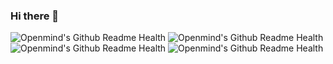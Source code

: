 ### Hi there 👋

![Openmind's Github Readme Health](https://github-readme-developer-health.com/cards/badge?username=clalsw&size=4&theme=dark)
![Openmind's Github Readme Health](https://github-readme-developer-health.com/cards/fit?username=clalsw)
![Openmind's Github Readme Health](https://github-readme-developer-health.com/cards/calendar?username=clalsw)
![Openmind's Github Readme Health](https://github-readme-developer-health.com/cards/chart?username=clalsw)
<!--
**clalsw/clalsw** is a ✨ _special_ ✨ repository because its `README.md` (this file) appears on your GitHub profile.

Here are some ideas to get you started:

- 🔭 I’m currently working on ...
- 🌱 I’m currently learning ...
- 👯 I’m looking to collaborate on ...
- 🤔 I’m looking for help with ...
- 💬 Ask me about ...
- 📫 How to reach me: ...
- 😄 Pronouns: ...
- ⚡ Fun fact: ...
-->
